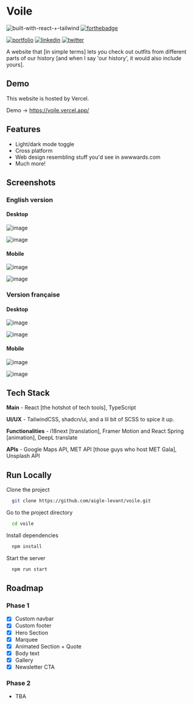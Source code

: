 
# Voile

![built-with-react-+-tailwind](https://github.com/user-attachments/assets/d4d5c040-8927-4476-a1e7-3b03df37f22f)
[![forthebadge](https://forthebadge.com/images/badges/60-percent-of-the-time-works-every-time.svg)](https://forthebadge.com)

[![portfolio](https://img.shields.io/badge/-Portfolio-4285F4?logo=google-docs&logoColor=white&style=for-the-badge)](https://aigle-levant.github.io/dev-portfolio/)
[![linkedin](https://img.shields.io/badge/-LinkedIn-0055D4?logo=&logoColor=white&style=for-the-badge)](https://www.linkedin.com/in/prajanya-subramanian/)
[![twitter](https://img.shields.io/badge/Twitter-000000?style=for-the-badge&logo=x&logoColor=white)](https://www.x.com/aiglelevant)

A website that [in simple terms] lets you check out outfits from different parts of our history [and when I say 'our history', it would also include yours].

## Demo

This website is hosted by Vercel.

Demo -> https://voile.vercel.app/

## Features

- Light/dark mode toggle
- Cross platform
- Web design resembling stuff you'd see in awwwards.com
- Much more!


## Screenshots

### English version

#### Desktop

![image](https://github.com/user-attachments/assets/61a6825e-e9cc-4538-881c-03a39b17fb21)

![image](https://github.com/user-attachments/assets/19847783-737b-4ef2-926e-c94e5ce2dfa9)

#### Mobile

![image](https://github.com/user-attachments/assets/de0cde5e-8416-4a90-91a1-4a24a4078281)

![image](https://github.com/user-attachments/assets/c0d9777e-88f7-481c-8031-a28e0b229ff7)

### Version française

#### Desktop

![image](https://github.com/user-attachments/assets/867a620c-8db6-45a1-9b2e-f1ffe1cf3a9f)

![image](https://github.com/user-attachments/assets/8bd0e26a-9f6f-4883-928f-ac2e52e874ab)

#### Mobile

![image](https://github.com/user-attachments/assets/4c458ccd-722c-47ee-9104-f3a70ab50013)

![image](https://github.com/user-attachments/assets/e81ffe73-a023-469c-8020-3bc566d2a527)

## Tech Stack

**Main** - React [the hotshot of tech tools], TypeScript

**UI/UX** - TailwindCSS, shadcn/ui, and a lil bit of SCSS to spice it up.

**Functionalities** - i18next [translation], Framer Motion and React Spring [animation], DeepL translate

**APIs** - Google Maps API, MET API [those guys who host MET Gala], Unsplash API

## Run Locally

Clone the project

```bash
  git clone https://github.com/aigle-levant/voile.git
```

Go to the project directory

```bash
  cd voile
```

Install dependencies

```bash
  npm install
```

Start the server

```bash
  npm run start
```

## Roadmap

### Phase 1

- [X] Custom navbar
- [X] Custom footer
- [X] Hero Section
- [X] Marquee
- [X] Animated Section + Quote
- [X] Body text
- [X] Gallery
- [X] Newsletter CTA

### Phase 2

- TBA
